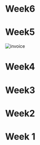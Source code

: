 

# Week6

# Week5
![invoice](https://user-images.githubusercontent.com/43185906/46378746-9c8b2d80-c66a-11e8-9bd2-c2db49c1f30d.PNG)
# Week4

# Week3

# Week2

# Week 1
